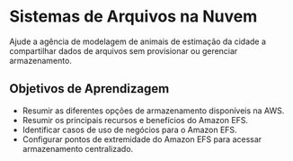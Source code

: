 # Sistemas de Arquivos na Nuvem

Ajude a agência de modelagem de animais de estimação da cidade a compartilhar dados de arquivos sem provisionar ou gerenciar armazenamento.

## Objetivos de Aprendizagem

- Resumir as diferentes opções de armazenamento disponíveis na AWS.
- Resumir os principais recursos e benefícios do Amazon EFS.
- Identificar casos de uso de negócios para o Amazon EFS.
- Configurar pontos de extremidade do Amazon EFS para acessar armazenamento centralizado.
